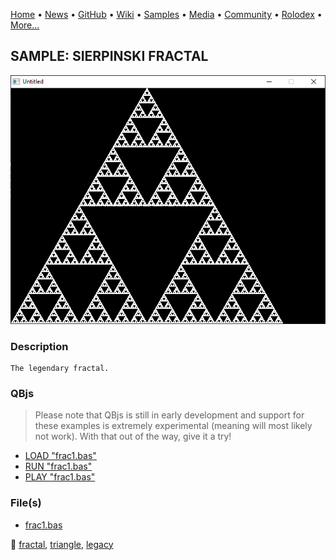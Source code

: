 [Home](https://qb64.com) • [News](../../news.md) • [GitHub](../../github.md) • [Wiki](../../wiki.md) • [Samples](../../samples.md) • [Media](../../media.md) • [Community](../../community.md) • [Rolodex](../../rolodex.md) • [More...](../../more.md)

## SAMPLE: SIERPINSKI FRACTAL

![screenshot.png](img/screenshot.png)

### Description

```text
The legendary fractal.
```

### QBjs

> Please note that QBjs is still in early development and support for these examples is extremely experimental (meaning will most likely not work). With that out of the way, give it a try!

* [LOAD "frac1.bas"](https://v6p9d9t4.ssl.hwcdn.net/html/5963335/index.html?src=https://qb64.com/samples/sierpinski-fractal/src/frac1.bas)
* [RUN "frac1.bas"](https://v6p9d9t4.ssl.hwcdn.net/html/5963335/index.html?mode=auto&src=https://qb64.com/samples/sierpinski-fractal/src/frac1.bas)
* [PLAY "frac1.bas"](https://v6p9d9t4.ssl.hwcdn.net/html/5963335/index.html?mode=play&src=https://qb64.com/samples/sierpinski-fractal/src/frac1.bas)

### File(s)

* [frac1.bas](src/frac1.bas)

🔗 [fractal](../fractal.md), [triangle](../triangle.md), [legacy](../legacy.md)
